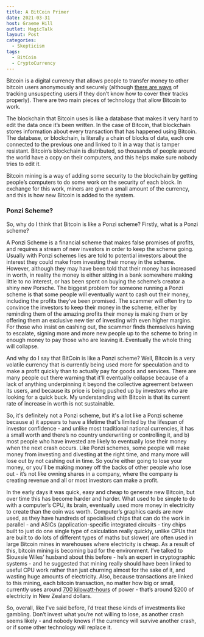 ```yaml
---
title: A BitCoin Primer
date: 2021-03-31
host: Graeme Hill
outlet: MagicTalk
layout: Post
categories:
  - Skepticism
tags:
  - BitCoin
  - CryptoCurrency
---
```


Bitcoin is a digital currency that allows people to transfer money to other bitcoin users anonymously and securely (although [there are ways](https://www.sciencemag.org/news/2016/03/why-criminals-cant-hide-behind-bitcoin) of tracking unsuspecting users if they don’t know how to cover their tracks properly). There are two main pieces of technology that allow Bitcoin to work.

<!-- more -->

The blockchain that Bitcoin uses is like a database that makes it very hard to edit the data once it’s been written. In the case of Bitcoin, that blockchain stores information about every transaction that has happened using Bitcoin. The database, or blockchain, is literally a chain of blocks of data, each one connected to the previous one and linked to it in a way that is tamper resistant. Bitcoin’s blockchain is distributed, so thousands of people around the world have a copy on their computers, and this helps make sure nobody tries to edit it.

Bitcoin mining is a way of adding some security to the blockchain by getting people’s computers to do some work on the security of each block. In exchange for this work, miners are given a small amount of the currency, and this is how new Bitcoin is added to the system.

### Ponzi Scheme?

So, why do I think that Bitcoin is like a Ponzi scheme? Firstly, what is a Ponzi scheme?

A Ponzi Scheme is a financial scheme that makes false promises of profits, and requires a stream of new investors in order to keep the scheme going. Usually with Ponzi schemes lies are told to potential investors about the interest they could make from investing their money in the scheme. However, although they may have been told that their money has increased in worth, in reality the money is either sitting in a bank somewhere making little to no interest, or has been spent on buying the scheme’s creator a shiny new Porsche. The biggest problem for someone running a Ponzi scheme is that some people will eventually want to cash out their money, including the profits they’ve been promised. The scammer will often try to convince the investors to keep their money in the scheme, either by reminding them of the amazing profits their money is making them or by offering them an exclusive new tier of investing with even higher margins. For those who insist on cashing out, the scammer finds themselves having to escalate, signing more and more new people up to the scheme to bring in enough money to pay those who are leaving it. Eventually the whole thing will collapse.

And why do I say that BitCoin is like a Ponzi scheme? Well, Bitcoin is a very volatile currency that is currently being used more for speculation and to make a profit quickly than to actually pay for goods and services. There are many people out there warning that it'll eventually collapse because of a lack of anything underpinning it beyond the collective agreement between its users, and because its price is being pushed up by investors who are looking for a quick buck. My understanding with Bitcoin is that its current rate of increase in worth is not sustainable.

So, it's definitely not a Ponzi scheme, but it's a lot like a Ponzi scheme because a) it appears to have a lifetime that's limited by the lifespan of investor confidence - and unlike most traditional national currencies, it has a small worth and there’s no country underwriting or controlling it, and b) most people who have invested are likely to eventually lose their money when the next crash occurs. Like Ponzi schemes, some people will make money from investing and divesting at the right time, and many more will lose out by not cashing out in time. So you’re either going to lose your money, or you’ll be making money off the backs of other people who lose out - it’s not like owning shares in a company, where the company is creating revenue and all or most investors can make a profit.

In the early days it was quick, easy and cheap to generate new Bitcoin, but over time this has become harder and harder. What used to be simple to do with a computer’s CPU, its brain, eventually used more money in electricity to create than the coin was worth. Computer’s graphics cards are now used, as they have hundreds of specialised chips that can do the work in parallel - and ASICs (application-specific integrated circuits - tiny chips built to just do one single type of calculation really quickly, unlike CPUs that are built to do lots of different types of maths but slower) are often used in large Bitcoin mines in warehouses where electricity is cheap. As a result of this, bitcoin mining is becoming bad for the environment. I’ve talked to Siouxsie Wiles’ husband about this before - he’s an expert in cryptographic systems - and he suggested that mining really should have been linked to useful CPU work rather than just churning almost for the sake of it, and wasting huge amounts of electricity. Also, because transactions are linked to this mining, each bitcoin transaction, no matter how big or small, currently uses around [700 kilowatt-hours](https://www.forbes.com/sites/jonathanponciano/2021/03/09/bill-gates-bitcoin-crypto-climate-change/?sh=3951fe1b6822) of power - that’s around $200 of electricity in New Zealand dollars.

So, overall, like I've said before, I’d treat these kinds of investments like gambling. Don’t invest what you’re not willing to lose, as another crash seems likely - and nobody knows if the currency will survive another crash, or if some other technology will replace it.
